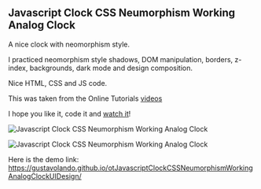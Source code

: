 ## Javascript Clock CSS Neumorphism Working Analog Clock

A nice clock with neomorphism style.

I practiced neomorphism style shadows, DOM manipulation, borders, z-index, backgrounds, dark mode and design composition.

Nice HTML, CSS and JS code.

This was taken from the Online Tutorials [videos](https://www.youtube.com/watch?v=weZFfrjF-k4)

I hope you like it, code it and [watch it](https://gustavolando.github.io/otJavascriptClockCSSNeumorphismWorkingAnalogClockUIDesign/)!

![Javascript Clock CSS Neumorphism Working Analog Clock](https://gustavolando.github.io/otJavascriptClockCSSNeumorphismWorkingAnalogClockUIDesign/Javascript%20Clock%20CSS%20Neumorphism%20Working%20Analog%20Clock%201.png)

![Javascript Clock CSS Neumorphism Working Analog Clock](https://gustavolando.github.io/otJavascriptClockCSSNeumorphismWorkingAnalogClockUIDesign/Javascript%20Clock%20CSS%20Neumorphism%20Working%20Analog%20Clock%202.png)

Here is the demo link:  https://gustavolando.github.io/otJavascriptClockCSSNeumorphismWorkingAnalogClockUIDesign/
